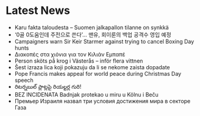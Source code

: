 # Latest News
-  Karu fakta taloudesta – Suomen jalkapallon tilanne on synkkä
-  ‘0골 0도움인데 주전으로 쓴다’... 맨유, 회이룬의 백업 공격수 영입 예정
-  Campaigners warn Sir Keir Starmer against trying to cancel Boxing Day hunts
-  Διακοπές στα χιόνια για τον Κιλιάν Εμπαπέ
-  Person sköts på krog i Västerås – inför flera vittnen
-  Šest izraza lica koji pokazuju da li se nekome zaista dopadate
-  Pope Francis makes appeal for world peace during Christmas Day speech
-  రిటర్నబుల్‌ ప్లాట్లపై రియల్టర్ల గురి!
-  BEZ INCIDENATA Badnjak protekao u miru u Kölnu i Beču
-  Премьер Израиля назвал три условия достижения мира в секторе Газа
